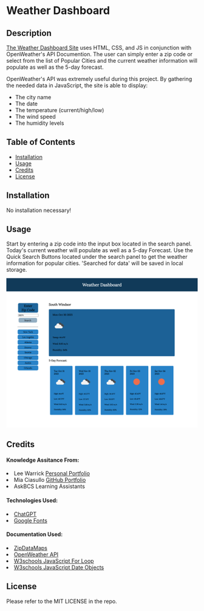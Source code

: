 # Weather Dashboard
## Description

<link><a href="https://samanthashleyrose.github.io/Weather-Dashboard/">The Weather Dashboard Site</a></link> uses  HTML, CSS, and JS in conjunction with OpenWeather's API Documention. The user can simply enter a zip code or select from the list of Popular Cities and the current weather information will populate as well as the 5-day forecast.

OpenWeather's API was extremely useful during this project. By gathering the needed data in JavaScript, the site is able to display:
- The city name
- The date
- The temperature (current/high/low)
- The wind speed
- The humidity levels

## Table of Contents

- [Installation](#installation)
- [Usage](#usage)
- [Credits](#credits)
- [License](#license)

## Installation

No installation necessary!

## Usage

Start by entering a zip code into the input box located in the search panel. Today's current weather will populate as well as a 5-day Forecast. Use the Quick Search Buttons located under the search panel to get the weather information for popular cities. 'Searched for data' will be saved in local storage. 

![Example screenshot of Weather Dashboard](./assets/images/Weather-Dashboard-SC.png)

## Credits

#### Knowledge Assitance From:
<li>Lee Warrick <link><a href="https://leewarrick.com/">Personal Portfolio</a></link></li>
<li>Mia Ciasullo <link><a href="https://github.com/miacias">GitHub Portfolio</a></link></li>
<li>AskBCS Learning Assistants</li>

#### Technologies Used:
<li><link><a href="https://chat.openai.com/">ChatGPT</a></link></li>
<li><link><a href="https://fonts.google.com/specimen/Merriweather?preview.text=Work%20Day%20Scheduler">Google Fonts</a></link></li>

#### Documentation Used:

<li><link><a href="https://www.zipdatamaps.com/index.php">ZipDataMaps</a></link></li>
<li><link><a href="https://openweathermap.org/api">OpenWeather API</a></link></li>
<li><link><a href="https://www.w3schools.com/js/js_loop_for.asp">W3schools JavaScript For Loop</a></link></li>
<li><link><a href="https://www.w3schools.com/js/js_dates.asp">W3schools JavaScript Date Objects</a></link></li>

## License

Please refer to the MIT LICENSE in the repo.
